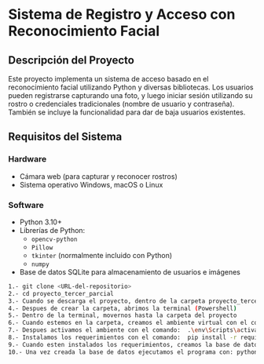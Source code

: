 ﻿# Sistema de Registro y Acceso con Reconocimiento Facial

## Descripción del Proyecto

Este proyecto implementa un sistema de acceso basado en el reconocimiento facial utilizando Python y diversas bibliotecas. Los usuarios pueden registrarse capturando una foto, y luego iniciar sesión utilizando su rostro o credenciales tradicionales (nombre de usuario y contraseña). También se incluye la funcionalidad para dar de baja usuarios existentes.

## Requisitos del Sistema

### Hardware
- Cámara web (para capturar y reconocer rostros)
- Sistema operativo Windows, macOS o Linux

### Software
- Python 3.10+
- Librerías de Python:
  - `opencv-python`
  - `Pillow`
  - `tkinter` (normalmente incluido con Python)
  - `numpy`
- Base de datos SQLite para almacenamiento de usuarios e imágenes

```bash
1.- git clone <URL-del-repositorio>  
2.- cd proyecto_tercer_parcial  
3.- Cuando se descarga el proyecto, dentro de la carpeta proyecto_tercer_parcial, crear una carpeta que se llame imagenes  
4.- Despues de crear la carpeta, abrimos la terminal (Powershell)  
5.- Dentro de la terminal, movernos hasta la carpeta del proyecto  
6.- Cuando estemos en la carpeta, creamos el ambiente virtual con el comnando:  python -m venv env  
7.- Despues activamos el ambiente con el comando:  .\env\Scripts\activate  
8.- Instalamos los requerimientos con el comando:  pip install -r requirements.txt  
9.- Cuando esten instalados los requerimientos, creamos la base de datos ejecutando el comando:  python database_setup.py  
10.- Una vez creada la base de datos ejecutamos el programa con: python main.py  
